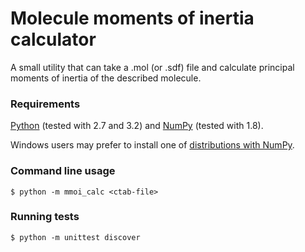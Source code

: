 # Molecule moments of inertia calculator

A small utility that can take a .mol (or .sdf) file and calculate
principal moments of inertia of the described molecule.


### Requirements

[Python](https://www.python.org/) (tested with 2.7 and 3.2) and
[NumPy](http://www.numpy.org/) (tested with 1.8).

Windows users may prefer to install one of
[distributions with NumPy](http://www.scipy.org/install.html).


### Command line usage

    $ python -m mmoi_calc <ctab-file>


### Running tests

    $ python -m unittest discover
